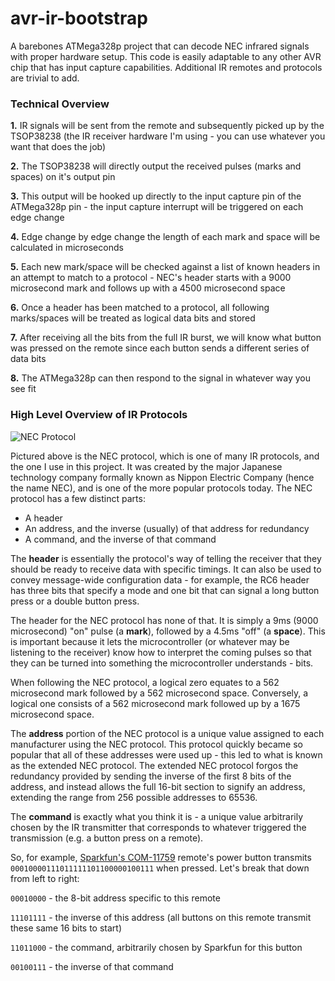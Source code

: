 # avr-ir-bootstrap

A barebones ATMega328p project that can decode NEC infrared signals with proper hardware setup.  This code is easily adaptable to any other AVR chip that has input capture capabilities.  Additional IR remotes and protocols are trivial to add.

### Technical Overview

**1.** IR signals will be sent from the remote and subsequently picked up by the TSOP38238 (the IR receiver hardware I'm using - you can use whatever you want that does the job)

**2.** The TSOP38238 will directly output the received pulses (marks and spaces) on it's output pin

**3.** This output will be hooked up directly to the input capture pin of the ATMega328p pin - the input capture interrupt will be triggered on each edge change

**4.** Edge change by edge change the length of each mark and space will be calculated in microseconds

**5.** Each new mark/space will be checked against a list of known headers in an attempt to match to a protocol - NEC's header starts with a 9000 microsecond mark and follows up with a 4500 microsecond space

**6.** Once a header has been matched to a protocol, all following marks/spaces will be treated as logical data bits and stored

**7.** After receiving all the bits from the full IR burst, we will know what button was pressed on the remote since each button sends a different series of data bits

**8.** The ATMega328p can then respond to the signal in whatever way you see fit

### High Level Overview of IR Protocols

![NEC Protocol](https://github.com/twilco/rc-car/blob/master/img/NEC_IR_Protocol.png)

Pictured above is the NEC protocol, which is one of many IR protocols, and the one I use in this project.  It was created by the major Japanese technology company formally known as Nippon Electric Company (hence the name NEC), and is one of the more popular protocols today.  The NEC protocol has a few distinct parts:

* A header
* An address, and the inverse (usually) of that address for redundancy
* A command, and the inverse of that command

The **header** is essentially the protocol's way of telling the receiver that they should be ready to receive data with specific timings.  It can also be used to convey message-wide configuration data - for example, the RC6 header has three bits that specify a mode and one bit that can signal a long button press or a double button press.

The header for the NEC protocol has none of that.  It is simply a 9ms (9000 microsecond) "on" pulse (a **mark**), followed by a 4.5ms "off" (a **space**).  This is important because it lets the microcontroller (or whatever may be listening to the receiver) know how to interpret the coming pulses so that they can be turned into something the microcontroller understands - bits.

When following the NEC protocol, a logical zero equates to a 562 microsecond mark followed by a 562 microsecond space.  Conversely, a logical one consists of a 562 microsecond mark followed up by a 1675 microsecond space.

The **address** portion of the NEC protocol is a unique value assigned to each manufacturer using the NEC protocol.  This protocol quickly became so popular that all of these addresses were used up - this led to what is known as the extended NEC protocol.  The extended NEC protocol forgos the redundancy provided by sending the inverse of the first 8 bits of the address, and instead allows the full 16-bit section to signify an address, extending the range from 256 possible addresses to 65536.

The **command** is exactly what you think it is - a unique value arbitrarily chosen by the IR transmitter that corresponds to whatever triggered the transmission (e.g. a button press on a remote).

So, for example, [Sparkfun's COM-11759](https://www.sparkfun.com/products/11759) remote's power button transmits `00010000111011111101100000100111` when pressed.  Let's break that down from left to right:

`00010000` - the 8-bit address specific to this remote

`11101111` - the inverse of this address (all buttons on this remote transmit these same 16 bits to start)

`11011000` - the command, arbitrarily chosen by Sparkfun for this button

`00100111` - the inverse of that command


